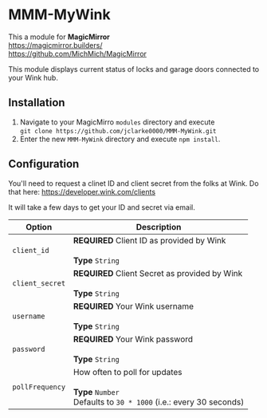 # MMM-MyWink

This a module for <strong>MagicMirror</strong><br>
https://magicmirror.builders/<br>
https://github.com/MichMich/MagicMirror

This module displays current status of locks and garage doors connected to your Wink hub.

## Installation

1. Navigate to your MagicMirro `modules` directory and execute<br>
`git clone https://github.com/jclarke0000/MMM-MyWink.git`
2. Enter the new `MMM-MyWink` directory and execute `npm install`.

## Configuration

You'll need to request a clinet ID and client secret from the folks at Wink.  Do that here:
https://developer.wink.com/clients

It will take a few days to get your ID and secret via email.

<table>
  <thead>
    <tr>
      <th>Option</th>
      <th>Description</th>
    </tr>
  </thead>
  <tbody>
    <tr>
      <td><code>client_id</code></td>
      <td><strong>REQUIRED</strong> Client ID as provided by Wink<br><br><strong>Type</strong> <code>String</code></td>
    </tr>
    <tr>
      <td><code>client_secret</code></td>
      <td><strong>REQUIRED</strong> Client Secret as provided by Wink<br><br><strong>Type</strong> <code>String</code></td>
    </tr>
    <tr>
      <td><code>username</code></td>
      <td><strong>REQUIRED</strong> Your Wink username<br><br><strong>Type</strong> <code>String</code></td>
    </tr>
    <tr>
      <td><code>password</code></td>
      <td><strong>REQUIRED</strong> Your Wink password<br><br><strong>Type</strong> <code>String</code></td>
    </tr>
    <tr>
      <td><code>pollFrequency</code></td>
      <td>How often to poll for updates<br><br><strong>Type</strong> <code>Number</code><br>Defaults to <code>30 * 1000</code> (i.e.: every 30 seconds)</td>
    </tr>
  </tbody>
</table>

